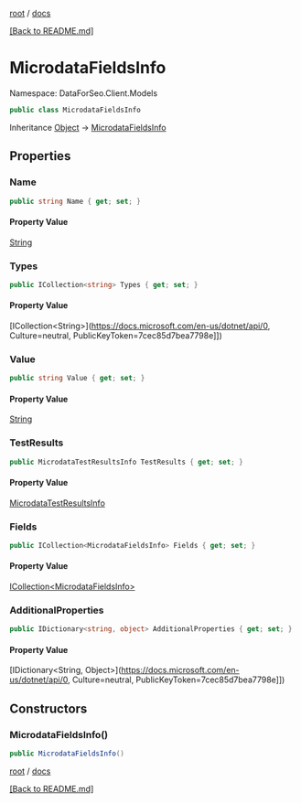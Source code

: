 [root](./../ "root") / [docs](./ "docs")

[[Back to README.md]](./../README.md "[Back to README.md]")

# MicrodataFieldsInfo

Namespace: DataForSeo.Client.Models

```csharp
public class MicrodataFieldsInfo
```

Inheritance [Object](https://docs.microsoft.com/en-us/dotnet/api/Object) → [MicrodataFieldsInfo](./MicrodataFieldsInfo.md)

## Properties

### **Name**

```csharp
public string Name { get; set; }
```

#### Property Value

[String](https://docs.microsoft.com/en-us/dotnet/api/String)<br>

### **Types**

```csharp
public ICollection<string> Types { get; set; }
```

#### Property Value

[ICollection&lt;String&gt;](https://docs.microsoft.com/en-us/dotnet/api/0, Culture=neutral, PublicKeyToken=7cec85d7bea7798e]])<br>

### **Value**

```csharp
public string Value { get; set; }
```

#### Property Value

[String](https://docs.microsoft.com/en-us/dotnet/api/String)<br>

### **TestResults**

```csharp
public MicrodataTestResultsInfo TestResults { get; set; }
```

#### Property Value

[MicrodataTestResultsInfo](./MicrodataTestResultsInfo.md)<br>

### **Fields**

```csharp
public ICollection<MicrodataFieldsInfo> Fields { get; set; }
```

#### Property Value

[ICollection&lt;MicrodataFieldsInfo&gt;](./MicrodataFieldsInfo.md)<br>

### **AdditionalProperties**

```csharp
public IDictionary<string, object> AdditionalProperties { get; set; }
```

#### Property Value

[IDictionary&lt;String, Object&gt;](https://docs.microsoft.com/en-us/dotnet/api/0, Culture=neutral, PublicKeyToken=7cec85d7bea7798e]])<br>

## Constructors

### **MicrodataFieldsInfo()**

```csharp
public MicrodataFieldsInfo()
```

[root](./../ "root") / [docs](./ "docs")

[[Back to README.md]](./../README.md "[Back to README.md]")
